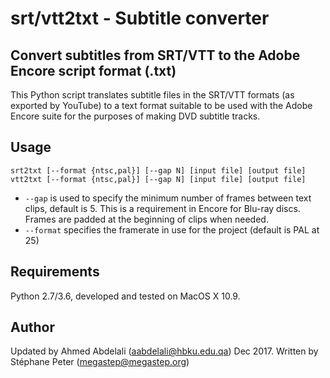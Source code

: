 # srt/vtt2txt - Subtitle converter
## Convert subtitles from SRT/VTT to the Adobe Encore script format (.txt)

This Python script translates subtitle files in the SRT/VTT formats (as exported by YouTube) to a text
format suitable to be used with the Adobe Encore suite for the purposes of making DVD subtitle tracks.

## Usage

`srt2txt [--format {ntsc,pal}] [--gap N] [input file] [output file]`
`vtt2txt [--format {ntsc,pal}] [--gap N] [input file] [output file]`

- `--gap` is used to specify the minimum number of frames between text clips, default is 5. This is a requirement
in Encore for Blu-ray discs. Frames are padded at the beginning of clips when needed.
- `--format` specifies the framerate in use for the project (default is PAL at 25)

## Requirements

Python 2.7/3.6, developed and tested on MacOS X 10.9.

## Author

Updated by Ahmed Abdelali (aabdelali@hbku.edu.qa) Dec 2017.
Written by Stéphane Peter (megastep@megastep.org)

